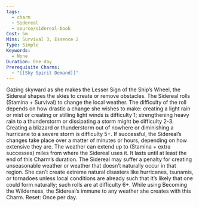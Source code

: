 ```yaml
---
tags:
  - charm
  - Sidereal
  - source/sidereal-book
Cost: 5m
Mins: Survival 3, Essence 2
Type: Simple
Keywords:
  - None
Duration: One day
Prerequisite Charms:
  - "[[Sky Spirit Demand]]"
---
```

Gazing skyward as she makes the Lesser Sign of the Ship’s Wheel, the Sidereal shapes the skies to create or remove obstacles. The Sidereal rolls (Stamina + Survival) to change the local weather. The difficulty of the roll depends on how drastic a change she wishes to make: creating a light rain or mist or creating or stilling light winds is difficulty 1; strengthening heavy rain to a thunderstorm or dissipating a storm might be difficulty 2-3. Creating a blizzard or thunderstorm out of nowhere or diminishing a hurricane to a severe storm is difficulty 5+. If successful, the Sidereal’s changes take place over a matter of minutes or hours, depending on how extensive they are. The weather can extend up to (Stamina + extra successes) miles from where the Sidereal uses it. It lasts until at least the end of this Charm’s duration. The Sidereal may suffer a penalty for creating unseasonable weather or weather that doesn’t naturally occur in that region. She can’t create extreme natural disasters like hurricanes, tsunamis, or tornadoes unless local conditions are already such that it’s likely that one could form naturally; such rolls are at difficulty 6+. While using Becoming the Wilderness, the Sidereal’s immune to any weather she creates with this Charm. Reset: Once per day.